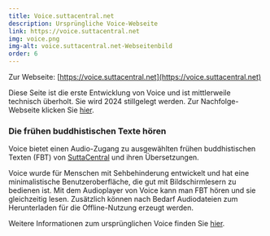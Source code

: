 ```yaml
---
title: Voice.suttacentral.net
description: Ursprüngliche Voice-Webseite
link: https://voice.suttacentral.net
img: voice.png
img-alt: voice.suttacentral.net-Webseitenbild
order: 6
---
```


Zur Webseite: [https://voice.suttacentral.net](https://voice.suttacentral.net)

Diese Seite ist die erste Entwicklung von Voice und ist mittlerweile technisch überholt. Sie wird 2024 stillgelegt werden. Zur Nachfolge-Webseite klicken Sie [hier](#/wiki/webseiten/voice).

### Die frühen buddhistischen Texte hören
Voice bietet einen Audio-Zugang zu ausgewählten frühen buddhistischen Texten (FBT) von [SuttaCentral](https://suttacentral.net/?lang=de) und ihren Übersetzungen.

Voice wurde für Menschen mit Sehbehinderung entwickelt und hat eine minimalistische Benutzeroberfläche, die gut mit Bildschirmlesern zu bedienen ist. Mit dem Audioplayer von Voice kann man FBT hören und sie gleichzeitig lesen. Zusätzlich können nach Bedarf Audiodateien zum Herunterladen für die Offline-Nutzung erzeugt werden. 

Weitere Informationen zum ursprünglichen Voice finden Sie [hier](https://dhammaregen.github.io/voice/de/100-intro-voice).


